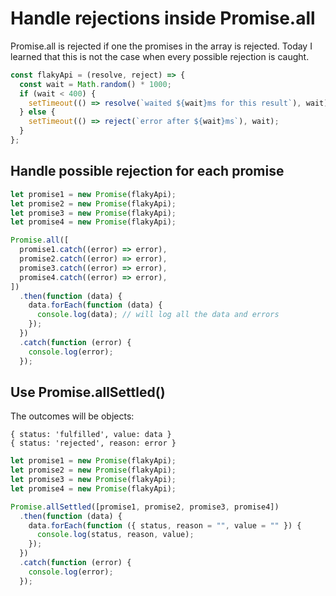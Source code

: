 # Handle rejections inside Promise.all

Promise.all is rejected if one the promises in the array is rejected.
Today I learned that this is not the case when every possible rejection is caught.

```javascript
const flakyApi = (resolve, reject) => {
  const wait = Math.random() * 1000;
  if (wait < 400) {
    setTimeout(() => resolve(`waited ${wait}ms for this result`), wait);
  } else {
    setTimeout(() => reject(`error after ${wait}ms`), wait);
  }
};
```

## Handle possible rejection for each promise

```javascript
let promise1 = new Promise(flakyApi);
let promise2 = new Promise(flakyApi);
let promise3 = new Promise(flakyApi);
let promise4 = new Promise(flakyApi);

Promise.all([
  promise1.catch((error) => error),
  promise2.catch((error) => error),
  promise3.catch((error) => error),
  promise4.catch((error) => error),
])
  .then(function (data) {
    data.forEach(function (data) {
      console.log(data); // will log all the data and errors
    });
  })
  .catch(function (error) {
    console.log(error);
  });
```

## Use Promise.allSettled()

The outcomes will be objects:

    { status: 'fulfilled', value: data }
    { status: 'rejected', reason: error }

```javascript
let promise1 = new Promise(flakyApi);
let promise2 = new Promise(flakyApi);
let promise3 = new Promise(flakyApi);
let promise4 = new Promise(flakyApi);

Promise.allSettled([promise1, promise2, promise3, promise4])
  .then(function (data) {
    data.forEach(function ({ status, reason = "", value = "" }) {
      console.log(status, reason, value);
    });
  })
  .catch(function (error) {
    console.log(error);
  });
```
